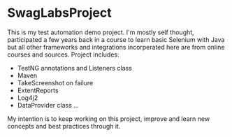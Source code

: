 # SwagLabsProject
This is my test automation demo project.
I'm mostly self thought, participated a few years back in a course to learn basic Selenium with Java but all other frameworks and integrations incorperated here are from online courses and sources.
Project includes:
- TestNG annotations and Listeners class
- Maven
- TakeScreenshot on failure
- ExtentReports
- Log4j2
- DataProvider class
...

My intention is to keep working on this project, improve and learn new concepts and best practices through it.
